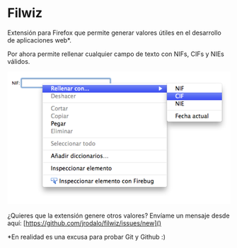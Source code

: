 # Filwiz
Extensión para Firefox que permite generar valores útiles en el desarrollo de aplicaciones web*.

Por ahora permite rellenar cualquier campo de texto con NIFs, CIFs y NIEs válidos.


![Filwiz-screenshot](filwiz-screenshot.png)

¿Quieres que la extensión genere otros valores? Envíame un mensaje desde aquí: [https://github.com/jrodalo/filwiz/issues/new]()

*En realidad es una excusa para probar Git y Github :)